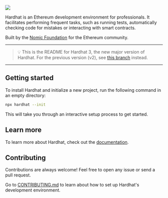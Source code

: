 ![](https://user-images.githubusercontent.com/176499/96893278-ebc67580-1460-11eb-9530-d5df3a3d65d0.png)

Hardhat is an Ethereum development environment for professionals. It facilitates performing frequent tasks, such as running tests, automatically checking code for mistakes or interacting with smart contracts. 

Built by the [Nomic Foundation](https://nomic.foundation/) for the Ethereum community.

---

> 💡 This is the README for Hardhat 3, the new major version of Hardhat. For the previous version (v2), see [this branch](https://github.com/NomicFoundation/hardhat/tree/v2) instead.

---

## Getting started

To install Hardhat and initialize a new project, run the following command in an empty directory:

```bash
npx hardhat --init
```

This will take you through an interactive setup process to get started.

## Learn more

To learn more about Hardhat, check out the [documentation](https://hardhat.org/docs/).

## Contributing

Contributions are always welcome! Feel free to open any issue or send a pull request.

Go to [CONTRIBUTING.md](https://github.com/NomicFoundation/hardhat/blob/main/CONTRIBUTING.md) to learn about how to set up Hardhat's development environment.
